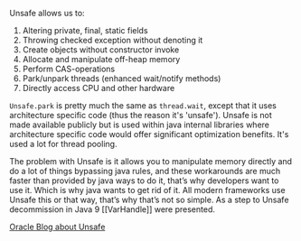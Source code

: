 Unsafe allows us to:
1. Altering private, final, static fields
2. Throwing checked exception without denoting it
3. Create objects without constructor invoke
4. Allocate and manipulate off-heap memory
5. Perform CAS-operations
6. Park/unpark threads (enhanced wait/notify methods)
7. Directly access CPU and other hardware

`Unsafe.park` is pretty much the same as `thread.wait`, except that it uses architecture specific code (thus the reason it's 'unsafe'). Unsafe is not made available publicly but is used within java internal libraries where architecture specific code would offer significant optimization benefits. It's used a lot for thread pooling.

The problem with Unsafe is it allows you to manipulate memory directly and do a lot of things bypassing java rules, and these workarounds are much faster than provided by java ways to do it, that’s why developers want to use it. Which is why java wants to get rid of it. All modern frameworks use Unsafe this or that way, that’s why that’s not so simple. As a step to Unsafe decommission in Java 9 [[VarHandle]] were presented.

[Oracle Blog about Unsafe](https://blogs.oracle.com/javamagazine/post/the-unsafe-class-unsafe-at-any-speed)
